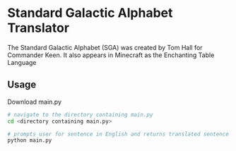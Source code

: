 # Standard Galactic Alphabet Translator

The Standard Galactic Alphabet (SGA) was created by Tom Hall for Commander Keen. It also appears in Minecraft as the Enchanting Table Language

## Usage
Download main.py
```bash
# navigate to the directory containing main.py
cd <directory containing main.py>

# prompts user for sentence in English and returns translated sentence
python main.py
```